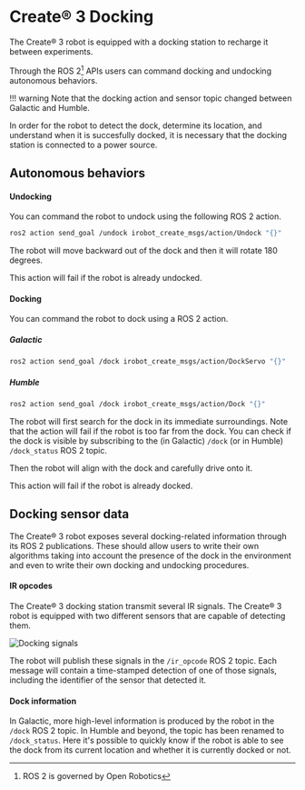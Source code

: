 # Create® 3 Docking

The Create® 3 robot is equipped with a docking station to recharge it between experiments.

Through the ROS 2[^1] APIs users can command docking and undocking autonomous behaviors.

!!! warning
    Note that the docking action and sensor topic changed between Galactic and Humble.

In order for the robot to detect the dock, determine its location, and understand when it is succesfully docked, it is necessary that the docking station is connected to a power source.

## Autonomous behaviors

#### Undocking

You can command the robot to undock using the following ROS 2 action.

```bash
ros2 action send_goal /undock irobot_create_msgs/action/Undock "{}"
```

The robot will move backward out of the dock and then it will rotate 180 degrees.

This action will fail if the robot is already undocked.

#### Docking

You can command the robot to dock using a ROS 2 action.

##### Galactic
```bash
ros2 action send_goal /dock irobot_create_msgs/action/DockServo "{}"
```

##### Humble
```bash
ros2 action send_goal /dock irobot_create_msgs/action/Dock "{}"
```

The robot will first search for the dock in its immediate surroundings.
Note that the action will fail if the robot is too far from the dock.
You can check if the dock is visible by subscribing to the (in Galactic) `/dock` (or in Humble) `/dock_status` ROS 2 topic.

Then the robot will align with the dock and carefully drive onto it.

This action will fail if the robot is already docked.

## Docking sensor data

The Create® 3 robot exposes several docking-related information through its ROS 2 publications.
These should allow users to write their own algorithms taking into account the presence of the dock in the environment and even to write their own docking and undocking procedures.

#### IR opcodes

The Create® 3 docking station transmit several IR signals.
The Create® 3 robot is equipped with two different sensors that are capable of detecting them.

![Docking signals](data/create3_dock_codes.png)

The robot will publish these signals in the `/ir_opcode` ROS 2 topic.
Each message will contain a time-stamped detection of one of those signals, including the identifier of the sensor that detected it.

#### Dock information

In Galactic, more high-level information is produced by the robot in the `/dock` ROS 2 topic.
In Humble and beyond, the topic has been renamed to `/dock_status`.
Here it's possible to quickly know if the robot is able to see the dock from its current location and whether it is currently docked or not.

[^1]: ROS 2 is governed by Open Robotics
[^2]: All trademarks mentioned are the property of their respective owners.
